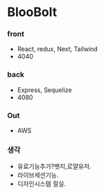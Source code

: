 # BlooBolt

### front

- React, redux, Next, Tailwind
- 4040

### back

- Express, Sequelize
- 4080

### Out

- AWS

### 생각

- 유료기능추가?뱃지,로얄유저.
- 라이브세션기능.
- 디자인시스템 절실.
